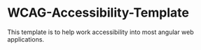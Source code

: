 # WCAG-Accessibility-Template
This template is to help work accessibility into most angular web applications.
